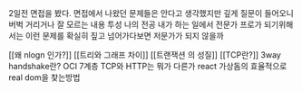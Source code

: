 2일전 면접을 봤다.
면접에서 나왔던 문제들은 안다고 생각했지만 깊게 질문이 들어오니 버벅 거리거나 잘 모르는 내용 투성 나의 전공 내가 하는 일에서 전문가 프로가 되기위해서는 이런 문제를 확실히 짚고 넘어가다보면 저문가가 되지 않을까 




[[왜 nlogn 인가?]]
[[트리와 그래프 차이]] 
[[트랜잭션 의 성질]]
[[TCP란?]]
3way handshake란?
OCI 7계층
TCP와 HTTP는 뭐가 다른가
react 가상돔의 효율적으로 real dom을 찾는방법










